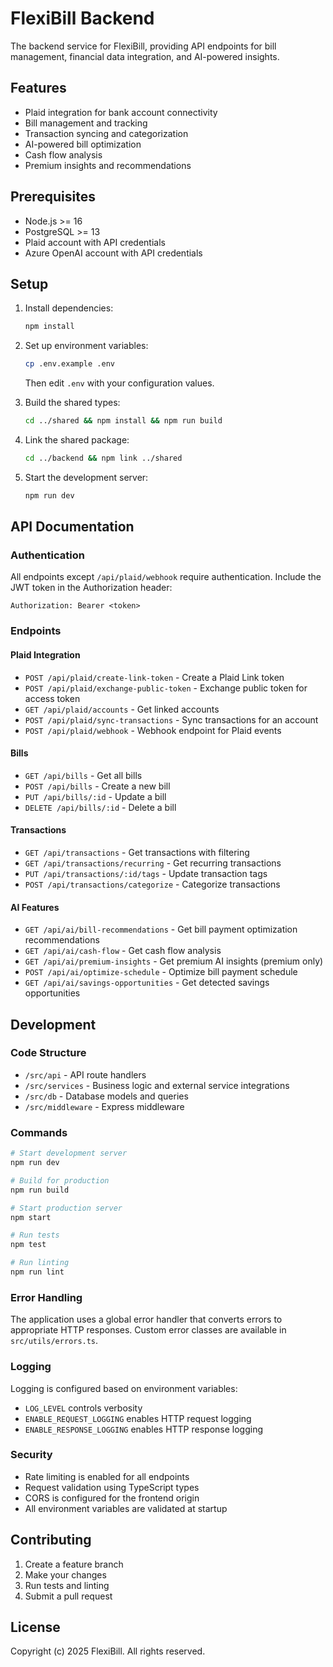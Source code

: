 # FlexiBill Backend

The backend service for FlexiBill, providing API endpoints for bill management, financial data integration, and AI-powered insights.

## Features

- Plaid integration for bank account connectivity
- Bill management and tracking
- Transaction syncing and categorization
- AI-powered bill optimization
- Cash flow analysis
- Premium insights and recommendations

## Prerequisites

- Node.js >= 16
- PostgreSQL >= 13
- Plaid account with API credentials
- Azure OpenAI account with API credentials

## Setup

1. Install dependencies:
   ```bash
   npm install
   ```

2. Set up environment variables:
   ```bash
   cp .env.example .env
   ```
   Then edit `.env` with your configuration values.

3. Build the shared types:
   ```bash
   cd ../shared && npm install && npm run build
   ```

4. Link the shared package:
   ```bash
   cd ../backend && npm link ../shared
   ```

5. Start the development server:
   ```bash
   npm run dev
   ```

## API Documentation

### Authentication

All endpoints except `/api/plaid/webhook` require authentication. Include the JWT token in the Authorization header:
```
Authorization: Bearer <token>
```

### Endpoints

#### Plaid Integration
- `POST /api/plaid/create-link-token` - Create a Plaid Link token
- `POST /api/plaid/exchange-public-token` - Exchange public token for access token
- `GET /api/plaid/accounts` - Get linked accounts
- `POST /api/plaid/sync-transactions` - Sync transactions for an account
- `POST /api/plaid/webhook` - Webhook endpoint for Plaid events

#### Bills
- `GET /api/bills` - Get all bills
- `POST /api/bills` - Create a new bill
- `PUT /api/bills/:id` - Update a bill
- `DELETE /api/bills/:id` - Delete a bill

#### Transactions
- `GET /api/transactions` - Get transactions with filtering
- `GET /api/transactions/recurring` - Get recurring transactions
- `PUT /api/transactions/:id/tags` - Update transaction tags
- `POST /api/transactions/categorize` - Categorize transactions

#### AI Features
- `GET /api/ai/bill-recommendations` - Get bill payment optimization recommendations
- `GET /api/ai/cash-flow` - Get cash flow analysis
- `GET /api/ai/premium-insights` - Get premium AI insights (premium only)
- `POST /api/ai/optimize-schedule` - Optimize bill payment schedule
- `GET /api/ai/savings-opportunities` - Get detected savings opportunities

## Development

### Code Structure
- `/src/api` - API route handlers
- `/src/services` - Business logic and external service integrations
- `/src/db` - Database models and queries
- `/src/middleware` - Express middleware

### Commands
```bash
# Start development server
npm run dev

# Build for production
npm run build

# Start production server
npm start

# Run tests
npm test

# Run linting
npm run lint
```

### Error Handling
The application uses a global error handler that converts errors to appropriate HTTP responses. Custom error classes are available in `src/utils/errors.ts`.

### Logging
Logging is configured based on environment variables:
- `LOG_LEVEL` controls verbosity
- `ENABLE_REQUEST_LOGGING` enables HTTP request logging
- `ENABLE_RESPONSE_LOGGING` enables HTTP response logging

### Security
- Rate limiting is enabled for all endpoints
- Request validation using TypeScript types
- CORS is configured for the frontend origin
- All environment variables are validated at startup

## Contributing

1. Create a feature branch
2. Make your changes
3. Run tests and linting
4. Submit a pull request

## License

Copyright (c) 2025 FlexiBill. All rights reserved.
